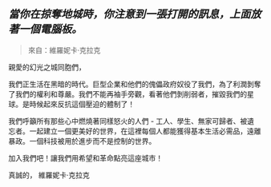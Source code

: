 ## _當你在掠奪地城時，你注意到一張打開的訊息，上面放著一個電腦板。_

> 來自：維羅妮卡·克拉克

親愛的幻光之城同胞們，

我們正生活在黑暗的時代。巨型企業和他們的傀儡政府奴役了我們，為了利潤剝奪了我們的權利和尊嚴。我們不能再袖手旁觀，看著他們剝削弱者，摧毀我們的星球。是時候起來反抗這個壓迫的體制了！

我們呼籲所有那些心中燃燒著同樣怒火的人們 - 工人、學生、無家可歸者、被遺忘者。一起建立一個更美好的世界，在這裡每個人都能獲得基本生活必需品，遠離暴政。一個科技被用於進步而不是控制的世界。

加入我們吧！讓我們用希望和革命點亮這座城市！

真誠的，
維羅妮卡·克拉克
